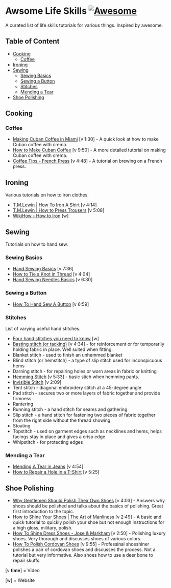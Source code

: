 # Awsome Life Skills [![Awesome](https://cdn.rawgit.com/sindresorhus/awesome/d7305f38d29fed78fa85652e3a63e154dd8e8829/media/badge.svg)](https://github.com/sindresorhus/awesome)
A curated list of life skills tutorials for various things. Inspired by awesome.

<!-- TOC -->
## Table of Content
- [Cooking](#cooking)
	- [Coffee](#coffee)
- [Ironing](#ironing)
- [Sewing](#sewing)
	- [Sewing Basics](#sewing-basics)
	- [Sewing a Button](#sewing-a-button)
	- [Stitches](#stitches)
	- [Mending a Tear](#mending-a-tear)
- [Shoe Polishing](#shoe-polishing)

<!-- END -->

## Cooking
### Coffee
- [Making Cuban Coffee in Miami](https://www.youtube.com/watch?v=Yv9PMshuT_4) [v 1:30] - A quick look at how to make Cuban coffee with crema.
- [How to Make Cuban Coffee](https://www.youtube.com/watch?v=StDFjab62Vs) [v 9:50] - A more detailed tutorial on making Cuban coffee with crema.
- [Coffee Tips - French Press](https://www.youtube.com/watch?v=AE8LqqEliwc) [v 4:48] - A tutorial on brewing on a French press.

## Ironing
Various tutorials on how to iron clothes.

- [T.M.Lewin | How To Iron A Shirt](https://www.youtube.com/watch?v=yK6iQj-I_0w) [v 4:14]
- [T.M.Lewin | How to Press Trousers](https://www.youtube.com/watch?v=Lhuhb2KNqVM) [v 5:08]
- [WikiHow - How to Iron](http://www.wikihow.com/Iron) [w]

## Sewing
Tutorials on how to hand sew.

### Sewing Basics
- [Hand Sewing Basics](https://www.youtube.com/watch?v=B2mfJweh8a0) [v 7:36]
- [How to Tie a Knot in Thread](https://www.youtube.com/watch?v=PowkA9Bojlo) [v 4:04]
- [Hand Sewing Needles Basics](https://www.youtube.com/watch?v=hFv48OMpFSU) [v 6:30]

### Sewing a Button
- [How To Hand Sew A Button](https://youtu.be/rQRq--7InTE?t=69) [v 6:59]

### Stitches
List of varying useful hand stitches.
- [Four hand stitches you need to know](http://byhandlondon.com/blogs/by-hand-london/11628717-four-hand-stitches-you-need-to-know) [w]
- [Basting stitch (or tacking)](https://youtu.be/KCT-pC8X5m8) [v 4:34] - for reinforcement or for temporarily holding fabric in place. Well suited when fitting.
- Blanket stitch - used to finish an unhemmed blanket
- Blind stitch (or hemstitch) - a type of slip stitch used for inconspicuous hems
- Darning stitch - for repairing holes or worn areas in fabric or knitting
- [Hemming Stitch](https://www.youtube.com/watch?v=RrJjXcoeNUI) [v 5:33] - basic stich when hemming pants.
- [Invisible Stitch](https://www.youtube.com/watch?v=WbE5hXt27uU) [v 2:09]
- Tent stitch - diagonal embroidery stitch at a 45-degree angle
- Pad stitch - secures two or more layers of fabric together and provide firmness
- Rantering
- Running stitch - a hand stitch for seams and gathering
- Slip stitch - a hand stitch for fastening two pieces of fabric together from the right side without the thread showing
- Stoating
- Topstitch - used on garment edges such as necklines and hems, helps facings stay in place and gives a crisp edge
- Whipstitch - for protecting edges

### Mending a Tear
- [Mending A Tear in Jeans](https://youtu.be/-ynBWa5ej1Q?t=16) [v 4:54]
- [How to Repair a Hole in a T-Shirt](https://www.youtube.com/watch?v=vvDdzD5pF3M) [v 5:25]

## Shoe Polishing
- [Why Gentlemen Should Polish Their Own Shoes](https://www.youtube.com/watch?v=WpVxJoUeDmE) [v 4:03] - Answers why shoes should be polished and talks about the basics of polishing. Great first introduction to the topic.
- [How to Shine Your Shoes | The Art of Manliness](https://www.youtube.com/watch?v=od1jHUzgrAU&feature=youtu.be&t=33) [v 2:49] - A basic and quick tutorial to 
quickly polish your shoe but not enough instructions for a high gloss, military, polish.
- [How To Shine Dress Shoes - Jose & Markham](https://www.youtube.com/watch?v=ElRtz8Qz_s8) [v 2:50] - Polishing luxury shoes. Very thorough and discusses shoes
 of various colors.
- [How To Polish Cordovan Shoes](https://www.youtube.com/watch?v=EQ1k8mJt3iI&feature=youtu.be&t=10) [v 9:55] - Professinal shoeshiner polishes a pair of cordovan shoes and discusses the process. Not a tutorial but very informative. Also shoes how to use a deer bone to repair skuffs.

[v **time**] = Video

[w] = Website

